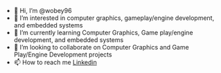 - 👋 Hi, I’m @wobey96
- 👀 I’m interested in computer graphics, gameplay/engine development, and embedded systems
- 🌱 I’m currently learning Computer Graphics, Game play/engine development, and embedded systems 
- 💞️ I’m looking to collaborate on Computer Graphics and Game Play/Engine Development projects
- 📫 How to reach me [Linkedin](https://www.linkedin.com/in/wallace-obey-393672b0)

<!---
wobey96/wobey96 is a ✨ special ✨ repository because its `README.md` (this file) appears on your GitHub profile.
You can click the Preview link to take a look at your changes.
--->
